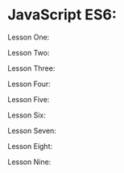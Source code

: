 # JavaScript ES6:

Lesson One:


Lesson Two:


Lesson Three:


Lesson Four:

Lesson Five:

 Lesson Six:

Lesson Seven:

Lesson Eight:

Lesson Nine:
